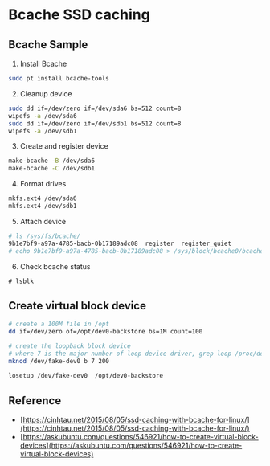 # Bcache SSD caching

## Bcache Sample



1. Install Bcache

```bash
sudo pt install bcache-tools
```

2. Cleanup device

```bash
sudo dd if=/dev/zero if=/dev/sda6 bs=512 count=8
wipefs -a /dev/sda6
sudo dd if=/dev/zero if=/dev/sdb1 bs=512 count=8
wipefs -a /dev/sdb1
```

3. Create and register device

```bash
make-bcache -B /dev/sda6
make-bcache -C /dev/sdb1
```

4. Format drives

```bash
mkfs.ext4 /dev/sda6
mkfs.ext4 /dev/sdb1
```

5. Attach device

```bash
# ls /sys/fs/bcache/
9b1e7bf9-a97a-4785-bacb-0b17189adc08  register  register_quiet
# echo 9b1e7bf9-a97a-4785-bacb-0b17189adc08 > /sys/block/bcache0/bcache/attach
```

6. Check bcache status

```
# lsblk
```

## Create virtual block device

```bash
# create a 100M file in /opt
dd if=/dev/zero of=/opt/dev0-backstore bs=1M count=100

# create the loopback block device
# where 7 is the major number of loop device driver, grep loop /proc/devices
mknod /dev/fake-dev0 b 7 200

losetup /dev/fake-dev0  /opt/dev0-backstore
```


## Reference

* [https://cinhtau.net/2015/08/05/ssd-caching-with-bcache-for-linux/](https://cinhtau.net/2015/08/05/ssd-caching-with-bcache-for-linux/)
* [https://askubuntu.com/questions/546921/how-to-create-virtual-block-devices](https://askubuntu.com/questions/546921/how-to-create-virtual-block-devices)

